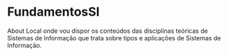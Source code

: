 # FundamentosSI

About
Local onde vou dispor os conteúdos das disciplinas teóricas de Sistemas de Informação que trata sobre tipos e aplicações de Sistemas de Informação.
